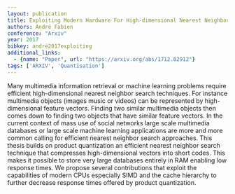 ```yaml
---
layout: publication
title: Exploiting Modern Hardware For High-dimensional Nearest Neighbor Search
authors: André Fabien
conference: "Arxiv"
year: 2017
bibkey: andré2017exploiting
additional_links:
  - {name: "Paper", url: "https://arxiv.org/abs/1712.02912"}
tags: ['ARXIV', 'Quantisation']
---
```

Many multimedia information retrieval or machine learning problems require efficient high-dimensional nearest neighbor search techniques. For instance multimedia objects (images music or videos) can be represented by high-dimensional feature vectors. Finding two similar multimedia objects then comes down to finding two objects that have similar feature vectors. In the current context of mass use of social networks large scale multimedia databases or large scale machine learning applications are more and more common calling for efficient nearest neighbor search approaches. This thesis builds on product quantization an efficient nearest neighbor search technique that compresses high-dimensional vectors into short codes. This makes it possible to store very large databases entirely in RAM enabling low response times. We propose several contributions that exploit the capabilities of modern CPUs especially SIMD and the cache hierarchy to further decrease response times offered by product quantization.
